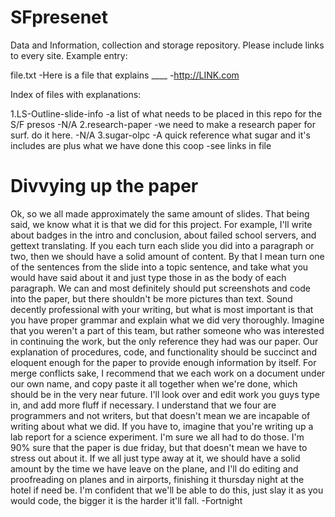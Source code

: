 SFpresenet
==========
Data and Information, collection and storage repository.
Please include links to every site.
Example entry:

file.txt
    -Here is a file that explains ____ 
    -http://LINK.com


Index of files with explanations:

1.LS-Outline-slide-info
    -a list of what needs to be placed in this repo for the S/F presos
    -N/A
2.research-paper
    -we need to make a research paper for surf. do it here.
    -N/A
3.sugar-olpc
    -A quick reference what sugar and it's includes are plus what we have done this coop
    -see links in file

Divvying up the paper
======================
Ok, so we all made approximately the same amount of slides. That being said, we know what it is that we did for this project. For example, I'll write about badges in the intro and conclusion, about failed school servers, and gettext translating.  If you each turn each slide you did into a paragraph or two, then we should have a solid amount of content. By that I mean turn one of the sentences from the slide into a topic sentence, and take what you would have said about it and just type those in as the body of each paragraph. We can and most definitely should put screenshots and code into the paper, but there shouldn't be more pictures than text. Sound decently professional with your writing, but what is most important is that you have proper grammar and explain what we did very thoroughly. Imagine that you weren't a part of this team, but rather someone who was interested in continuing the work, but the only reference they had was our paper. Our explanation of procedures, code, and functionality should be succinct and eloquent enough for the paper to provide enough information by itself.
For merge conflicts sake, I recommend that we each work on a document under our own name, and copy paste it all together when we're done, which should be in the very near future. I'll look over and edit work you guys type in, and add more fluff if necessary. I understand that we four are programmers and not writers, but that doesn't mean we are incapable of writing about what we did. If you have to, imagine that you're writing up a lab report for a science experiment. I'm sure we all had to do those.
I'm 90% sure that the paper is due friday, but that doesn't mean we have to stress out about it. If we all just type away at it, we should have a solid amount by the time we have leave on the plane, and I'll do editing and proofreading on planes and in airports, finishing it thursday night at the hotel if need be. I'm confident that we'll be able to do this, just slay it as you would code, the bigger it is the harder it'll fall.
-Fortnight
